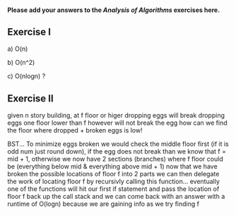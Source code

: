 #### Please add your answers to the ***Analysis of  Algorithms*** exercises here.

## Exercise I

a) O(n)


b) O(n^2)


c) O(nlogn) ?

## Exercise II
given n story building, at f floor or higer dropping eggs will break
dropping eggs one floor lower than f however will not break the egg
how can we find the floor where dropped + broken eggs is low!

BST...
To minimize eggs broken we would check the middle floor first (if it is odd num just round down), if the egg does not break than we 
know that f = mid + 1, otherwise we now have 2 sections (branches) where f floor could be (everything below mid & everything above mid + 1)
now that we have broken the possible locations of floor f into 2 parts we can then delegate the work of locating floor f
by recursivly calling this function... eventually one of the functions will hit our first if statement and pass the location of floor f
back up the call stack and we can come back with an answer with a runtime of O(logn) because we are gaining info as we try finding f




